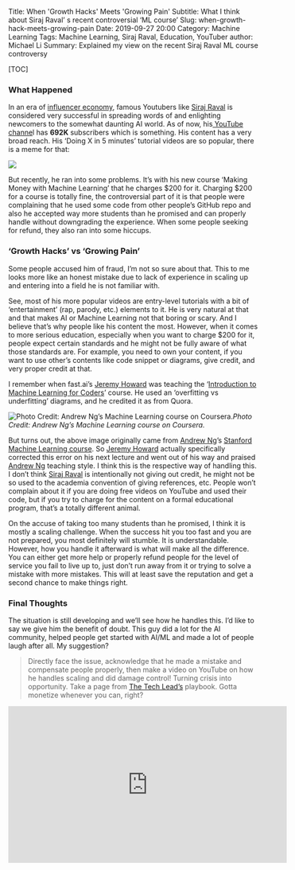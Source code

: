 Title: When 'Growth Hacks' Meets 'Growing Pain'
Subtitle: What I think about Siraj Raval’ s recent controversial ‘ML course’
Slug: when-growth-hack-meets-growing-pain
Date: 2019-09-27 20:00
Category: Machine Learning
Tags: Machine Learning, Siraj Raval, Education, YouTuber
author: Michael Li
Summary: Explained my view on the recent Siraj Raval ML course controversy

[TOC]


### **What Happened**

In an era of [influencer economy](https://medium.com/@matthewbiggins/welcome-to-the-influencer-economy-5a69be520a10), famous Youtubers like [Siraj Raval](undefined) is considered very successful in spreading words of and enlighting newcomers to the somewhat daunting AI world. As of now, his[ YouTube channe](https://www.youtube.com/channel/UCWN3xxRkmTPmbKwht9FuE5A)l has **692K** subscribers which is something. His content has a very broad reach. His ‘Doing X in 5 minutes’ tutorial videos are so popular, there is a meme for that:

![](https://cdn-images-1.medium.com/max/2000/0*Wvl8R62QHfhIL7vk)

But recently, he ran into some problems. It’s with his new course ‘Making Money with Machine Learning’ that he charges $200 for it. Charging $200 for a course is totally fine, the controversial part of it is that people were complaining that he used some code from other people’s GitHub repo and also he accepted way more students than he promised and can properly handle without downgrading the experience. When some people seeking for refund, they also ran into some hiccups.

### **‘Growth Hacks’ vs ‘Growing Pain’**

Some people accused him of fraud, I’m not so sure about that. This to me looks more like an honest mistake due to lack of experience in scaling up and entering into a field he is not familiar with.

See, most of his more popular videos are entry-level tutorials with a bit of ‘entertainment’ (rap, parody, etc.) elements to it. He is very natural at that and that makes AI or Machine Learning not that boring or scary. And I believe that’s why people like his content the most. However, when it comes to more serious education, especially when you want to charge $200 for it, people expect certain standards and he might not be fully aware of what those standards are. For example, you need to own your content, if you want to use other’s contents like code snippet or diagrams, give credit, and very proper credit at that.

I remember when fast.ai’s [Jeremy Howard](undefined) was teaching the ‘[Introduction to Machine Learning for Coders](http://course18.fast.ai/ml)’ course. He used an ‘overfitting vs underfitting’ diagrams, and he credited it as from Quora.

![Photo Credit: Andrew Ng’s Machine Learning course on Coursera.](https://cdn-images-1.medium.com/max/3700/0*gOzZfgrhXahfNgPR.png)*Photo Credit: Andrew Ng’s Machine Learning course on Coursera.*

But turns out, the above image originally came from [Andrew Ng](undefined)’s [Stanford Machine Learning course](https://www.coursera.org/courses?query=machine%20learning%20andrew%20ng). So [Jeremy Howard](undefined) actually specifically corrected this error on his next lecture and went out of his way and praised [Andrew Ng](undefined) teaching style. I think this is the respective way of handling this. I don’t think [Siraj Raval](undefined) is intentionally not giving out credit, he might not be so used to the academia convention of giving references, etc. People won’t complain about it if you are doing free videos on YouTube and used their code, but if you try to charge for the content on a formal educational program, that’s a totally different animal.

On the accuse of taking too many students than he promised, I think it is mostly a scaling challenge. When the success hit you too fast and you are not prepared, you most definitely will stumble. It is understandable. However, how you handle it afterward is what will make all the difference. You can either get more help or properly refund people for the level of service you fail to live up to, just don’t run away from it or trying to solve a mistake with more mistakes. This will at least save the reputation and get a second chance to make things right.

### Final Thoughts

The situation is still developing and we’ll see how he handles this. I’d like to say we give him the benefit of doubt. This guy did a lot for the AI community, helped people get started with AI/ML and made a lot of people laugh after all. My suggestion?
> Directly face the issue, acknowledge that he made a mistake and compensate people properly, then make a video on YouTube on how he handles scaling and did damage control! Turning crisis into opportunity. Take a page from [The Tech Lead’s](https://www.youtube.com/watch?v=2pIJoPkh9IU) playbook. Gotta monetize whenever you can, right?

<center><iframe width="560" height="315" src="https://www.youtube.com/embed/2pIJoPkh9IU" frameborder="0" allowfullscreen></iframe></center>
